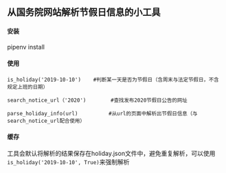 ## 从国务院网站解析节假日信息的小工具

#### 安装
pipenv install

#### 使用
```is_holiday('2019-10-10')    #判断某一天是否为节假日（含周末与法定节假日，不含规定上班的日期）```

```search_notice_url（'2020')		#查找发布2020节假日公告的网址```

```parse_holiday_info(url)			#从url的页面中解析出节假日信息（与search_notice_url配合使用）```

#### 缓存
工具会默认将解析的结果保存在holiday.json文件中，避免重复解析，可以使用
```is_holiday('2019-10-10', True)```来强制解析
